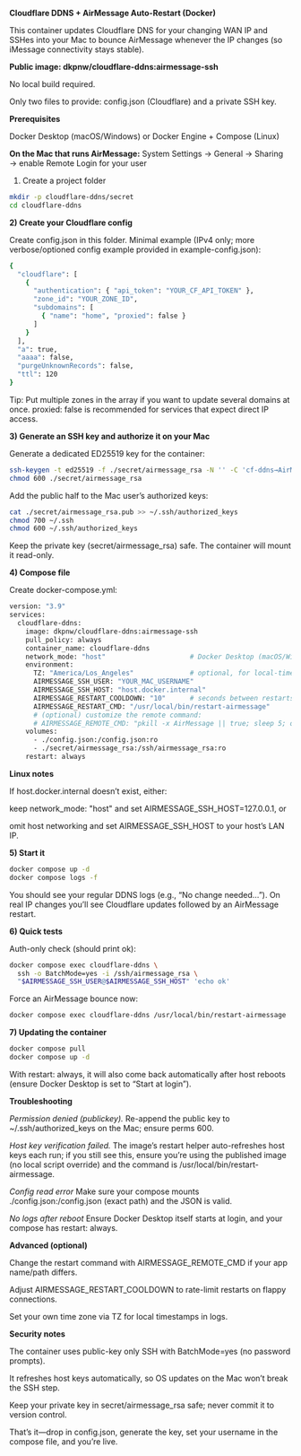 **Cloudflare DDNS + AirMessage Auto-Restart (Docker)**

This container updates Cloudflare DNS for your changing WAN IP and SSHes into your Mac to bounce AirMessage whenever the IP changes (so iMessage connectivity stays stable).



**Public image: dkpnw/cloudflare-ddns:airmessage-ssh**

No local build required.

Only two files to provide: config.json (Cloudflare) and a private SSH key.



**Prerequisites**

Docker Desktop (macOS/Windows) or Docker Engine + Compose (Linux)



**On the Mac that runs AirMessage:**
System Settings → General → Sharing → enable Remote Login for your user

1) Create a project folder
```bash
mkdir -p cloudflare-ddns/secret
cd cloudflare-ddns
```


**2) Create your Cloudflare config**

Create config.json in this folder. Minimal example (IPv4 only; more verbose/optioned config example provided in example-config.json):
```bash
{
  "cloudflare": [
    {
      "authentication": { "api_token": "YOUR_CF_API_TOKEN" },
      "zone_id": "YOUR_ZONE_ID",
      "subdomains": [
        { "name": "home", "proxied": false }
      ]
    }
  ],
  "a": true,
  "aaaa": false,
  "purgeUnknownRecords": false,
  "ttl": 120
}
```
Tip: Put multiple zones in the array if you want to update several domains at once.
proxied: false is recommended for services that expect direct IP access.




**3) Generate an SSH key and authorize it on your Mac**

Generate a dedicated ED25519 key for the container:
```bash
ssh-keygen -t ed25519 -f ./secret/airmessage_rsa -N '' -C 'cf-ddns→AirMessage'
chmod 600 ./secret/airmessage_rsa
```

Add the public half to the Mac user’s authorized keys:

```bash
cat ./secret/airmessage_rsa.pub >> ~/.ssh/authorized_keys
chmod 700 ~/.ssh
chmod 600 ~/.ssh/authorized_keys
```

Keep the private key (secret/airmessage_rsa) safe. The container will mount it read-only.





**4) Compose file**

Create docker-compose.yml:
```bash
version: "3.9"
services:
  cloudflare-ddns:
    image: dkpnw/cloudflare-ddns:airmessage-ssh
    pull_policy: always
    container_name: cloudflare-ddns
    network_mode: "host"                     # Docker Desktop (macOS/Windows)
    environment:
      TZ: "America/Los_Angeles"              # optional, for local-time logs
      AIRMESSAGE_SSH_USER: "YOUR_MAC_USERNAME"
      AIRMESSAGE_SSH_HOST: "host.docker.internal"
      AIRMESSAGE_RESTART_COOLDOWN: "10"      # seconds between restarts if needed
      AIRMESSAGE_RESTART_CMD: "/usr/local/bin/restart-airmessage"
      # (optional) customize the remote command:
      # AIRMESSAGE_REMOTE_CMD: "pkill -x AirMessage || true; sleep 5; open -a AirMessage"
    volumes:
      - ./config.json:/config.json:ro
      - ./secret/airmessage_rsa:/ssh/airmessage_rsa:ro
    restart: always
```


**Linux notes**

If host.docker.internal doesn’t exist, either:

keep network_mode: "host" and set AIRMESSAGE_SSH_HOST=127.0.0.1, or

omit host networking and set AIRMESSAGE_SSH_HOST to your host’s LAN IP.




**5) Start it**
```bash
docker compose up -d
docker compose logs -f
```

You should see your regular DDNS logs (e.g., “No change needed…”). On real IP changes you’ll see Cloudflare updates followed by an AirMessage restart.




**6) Quick tests**

Auth-only check (should print ok):
```bash
docker compose exec cloudflare-ddns \
  ssh -o BatchMode=yes -i /ssh/airmessage_rsa \
  "$AIRMESSAGE_SSH_USER@$AIRMESSAGE_SSH_HOST" 'echo ok'
```

Force an AirMessage bounce now:
```bash
docker compose exec cloudflare-ddns /usr/local/bin/restart-airmessage
```




**7) Updating the container**
```bash
docker compose pull
docker compose up -d
```

With restart: always, it will also come back automatically after host reboots (ensure Docker Desktop is set to “Start at login”).




**Troubleshooting**

_Permission denied (publickey)._
Re-append the public key to ~/.ssh/authorized_keys on the Mac; ensure perms 600.

_Host key verification failed._
The image’s restart helper auto-refreshes host keys each run; if you still see this, ensure you’re using the published image (no local script override) and the command is /usr/local/bin/restart-airmessage.

_Config read error_
Make sure your compose mounts ./config.json:/config.json (exact path) and the JSON is valid.

_No logs after reboot_
Ensure Docker Desktop itself starts at login, and your compose has restart: always.




**Advanced (optional)**

Change the restart command with AIRMESSAGE_REMOTE_CMD if your app name/path differs.

Adjust AIRMESSAGE_RESTART_COOLDOWN to rate-limit restarts on flappy connections.

Set your own time zone via TZ for local timestamps in logs.




**Security notes**

The container uses public-key only SSH with BatchMode=yes (no password prompts).

It refreshes host keys automatically, so OS updates on the Mac won’t break the SSH step.

Keep your private key in secret/airmessage_rsa safe; never commit it to version control.

That’s it—drop in config.json, generate the key, set your username in the compose file, and you’re live.
